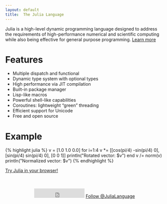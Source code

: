 ```yaml
---
layout: default
title:  The Julia Language
---
```


Julia is a high-level dynamic programming language designed to address the requirements of high-performance numerical and scientific computing while also being effective for general purpose programming. [Learn more](/about)

<div>
<div class="grid-left">
<h1>Features</h1>

<ul>
<li>Multiple dispatch and functional</li>
<li>Dynamic type system with optional types</li>
<li>High performance via JIT compilation</li>
<li>Built-in package manager</li>
<li>Lisp-like macros</li>
<li>Powerful shell-like capabilities</li>
<li>Coroutines: lightweight &ldquo;green&rdquo; threading</li>
<li>Efficient support for Unicode</li>
<li>Free and open source</li>
</ul>

</div>
<div class="grid-right">
<h1>Example</h1>

{% highlight julia %}
v = [1.0 1.0 0.0]
for i=1:4
    v *= [[cos(pi/4) -sin(pi/4) 0],
          [sin(pi/4)  sin(pi/4) 0],
          [0          0         1]]
    println("Rotated vector: $v")
end
v /= norm(v)
println("Normalized vector: $v")
{% endhighlight %}

<p><a href="http://forio.com/julia/repl/">Try Julia in your browser!</a></p>
</div>
</div>
<p style="clear: both; padding-top: 2.5em; text-align: center">
    <iframe src="http://ghbtns.com/github-btn.html?user=JuliaLang&repo=julia&type=watch&count=true&size=large"
  allowtransparency="true" frameborder="0" scrolling="0" width="160" height="30"></iframe>
  <a href="https://twitter.com/JuliaLanguage" class="twitter-follow-button" data-show-count="true" data-size="large">Follow @JuliaLanguage</a>
<script>!function(d,s,id){var js,fjs=d.getElementsByTagName(s)[0],p=/^http:/.test(d.location)?'http':'https';if(!d.getElementById(id)){js=d.createElement(s);js.id=id;js.src=p+'://platform.twitter.com/widgets.js';fjs.parentNode.insertBefore(js,fjs);}}(document, 'script', 'twitter-wjs');</script>
</p>

